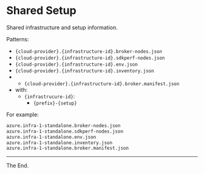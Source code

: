 # Shared Setup

Shared infrastructure and setup information.

Patterns:
- `{cloud-provider}.{infrastructure-id}.broker-nodes.json`
- `{cloud-provider}.{infrastructure-id}.sdkperf-nodes.json`
- `{cloud-provider}.{infrastructure-id}.env.json`
- `{cloud-provider}.{infrastructure-id}.inventory.json`
- - `{cloud-provider}.{infrastructure-id}.broker.manifest.json`
- with:
  - `{infrastrucure-id}`:
    - `{prefix}-{setup}`

For example:
````bash
azure.infra-1-standalone.broker-nodes.json
azure.infra-1-standalone.sdkperf-nodes.json
azure.infra-1-standalone.env.json
azure.infra-1-standalone.inventory.json
azure.infra-1-standalone.broker.manifest.json

````

---
The End.
